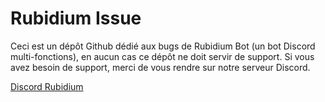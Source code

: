 # Rubidium Issue
Ceci est un dépôt Github dédié aux bugs de Rubidium Bot (un bot Discord multi-fonctions), en aucun cas ce dépôt ne doit servir de support. Si vous avez besoin de support, merci de vous rendre sur notre serveur Discord.

[Discord Rubidium](https://discord.com/invite/68GaK97)
